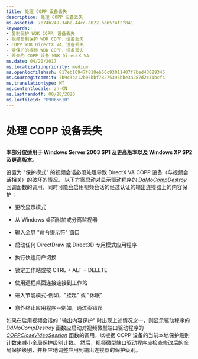 ```yaml
---
title: 处理 COPP 设备丢失
description: 处理 COPP 设备丢失
ms.assetid: 7e74b249-34be-44cc-a022-ba6574f2f841
keywords:
- 复制保护 WDK COPP，设备丢失
- 视频复制保护 WDK COPP，设备丢失
- COPP WDK DirectX VA，设备丢失
- 受保护的视频 WDK COPP，设备丢失
- 丢失的 COPP 设备 WDK DirectX VA
ms.date: 04/20/2017
ms.localizationpriority: medium
ms.openlocfilehash: 817eb16947f818eb56c93011407f7bed43029345
ms.sourcegitcommit: 7b9c3ba12b05bbf78275395bbe3a287d2c31bcf4
ms.translationtype: MT
ms.contentlocale: zh-CN
ms.lasthandoff: 08/28/2020
ms.locfileid: "89065610"
---
```

# <a name="handling-the-loss-of-a-copp-device"></a>处理 COPP 设备丢失


## <span id="ddk_handling_the_loss_of_a_copp_device_gg"></span><span id="DDK_HANDLING_THE_LOSS_OF_A_COPP_DEVICE_GG"></span>


**本部分仅适用于 Windows Server 2003 SP1 及更高版本以及 Windows XP SP2 及更高版本。**

设置为 "保护模式" 的视频会话必须处理导致 DirectX VA COPP 设备（与视频会话相关）的破坏的情况。 以下方案启动对显示驱动程序的 [*DdMoCompDestroy*](/windows/desktop/api/ddrawint/nc-ddrawint-pdd_mocompcb_destroy) 回调函数的调用，同时可能会启用视频会话的经过认证的输出连接器上的内容保护：

-   更改显示模式

-   从 Windows 桌面附加或分离监视器

-   输入全屏 "命令提示符" 窗口

-   启动任何 DirectDraw 或 Direct3D 专用模式应用程序

-   执行快速用户切换

-   锁定工作站或按 CTRL + ALT + DELETE

-   使用远程桌面连接连接到工作站

-   进入节能模式-例如，"挂起" 或 "休眠"

-   意外终止应用程序--例如，通过页错误

如果在启用视频会话的 "输出内容保护" 时出现上述情况之一，则显示驱动程序的 *DdMoCompDestroy* 函数应启动对视频微型端口驱动程序的 [*COPPCloseVideoSession*](./coppclosevideosession.md) 函数的调用，以根据 COPP 设备的当前本地保护级别计数来减小全局保护级别计数。 然后，视频微型端口驱动程序应检查修改后的全局保护级别，并相应地调整应用到输出连接器的保护级别。

 

